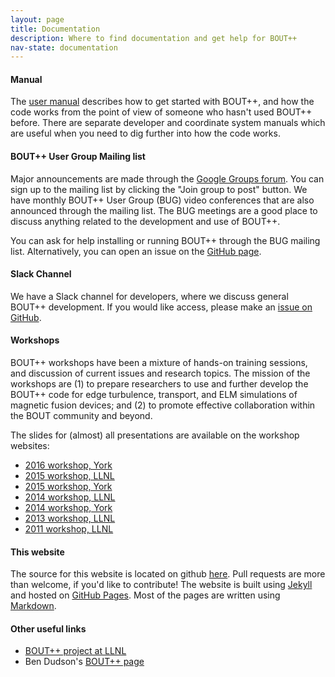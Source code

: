 ```yaml
---
layout: page
title: Documentation
description: Where to find documentation and get help for BOUT++
nav-state: documentation
---
```


#### Manual

The [user manual](http://bout-dev.readthedocs.io/en/latest/) describes
how to get started with BOUT++, and how the code works from the point
of view of someone who hasn't used BOUT++ before. There are separate
developer and coordinate system manuals which are useful when you need
to dig further into how the code works.

#### BOUT++ User Group Mailing list

Major announcements are made through
the [Google Groups forum][buggroup]. You can sign up to the mailing
list by clicking the "Join group to post" button. We have monthly
BOUT++ User Group (BUG) video conferences that are also announced
through the mailing list. The BUG meetings are a good place to discuss
anything related to the development and use of BOUT++.

You can ask for help installing or running BOUT++ through the BUG
mailing list. Alternatively, you can open an issue on
the [GitHub page][issues].

#### Slack Channel

We have a Slack channel for developers, where we discuss general
BOUT++ development. If you would like access, please make
an [issue on GitHub][issues].

#### Workshops

BOUT++ workshops have been a mixture of hands-on training sessions,
and discussion of current issues and research topics. The mission of
the workshops are (1) to prepare researchers to use and further
develop the BOUT++ code for edge turbulence, transport, and ELM
simulations of magnetic fusion devices; and (2) to promote effective
collaboration within the BOUT community and beyond.

The slides for (almost) all presentations are available on the
workshop websites:

* [2016 workshop, York](workshop2016.html)
* [2015 workshop, LLNL](https://bout.llnl.gov/workshops/2015)
* [2015 workshop, York](workshop2015.html)
* [2014 workshop, LLNL](https://bout.llnl.gov/workshops/2014)
* [2014 workshop, York](workshop2014.html)
* [2013 workshop, LLNL](https://bout2013.llnl.gov/)
* [2011 workshop, LLNL](https://bout2011.llnl.gov/)

#### This website

The source for this website is located on github [here][websitegithub]. Pull
requests are more than welcome, if you'd like to contribute! The website is
built using [Jekyll][jekyll] and hosted on [GitHub Pages][githubpages]. Most of
the pages are written using [Markdown][markdown].

#### Other useful links

* [BOUT++ project at LLNL](https://bout.llnl.gov/)
* Ben Dudson's [BOUT++ page](http://www-users.york.ac.uk/~bd512//bout/)

[buggroup]: https://groups.google.com/a/york.ac.uk/forum/#!forum/bout-user-group
[issues]: https://github.com/boutproject/BOUT-dev/issues
[websitegithub]: https://github.com/boutproject/boutproject.github.io
[githubpages]: https://pages.github.com/
[jekyll]: https://jekyllrb.com/
[markdown]: http://daringfireball.net/projects/markdown/syntax
